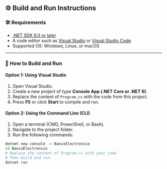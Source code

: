 
## ⚙️ Build and Run Instructions

### 🛠️ Requirements
- [.NET SDK 6.0 or later](https://dotnet.microsoft.com/en-us/download)
- A code editor such as [Visual Studio](https://visualstudio.microsoft.com/) or [Visual Studio Code](https://code.visualstudio.com/)
- Supported OS: Windows, Linux, or macOS

---

### 🔧 How to Build and Run

#### Option 1: Using Visual Studio
1. Open Visual Studio.
2. Create a new project of type **Console App (.NET Core or .NET 6)**.
3. Replace the content of `Program.cs` with the code from this project.
4. Press **F5** or click **Start** to compile and run.

#### Option 2: Using the Command Line (CLI)
1. Open a terminal (CMD, PowerShell, or Bash).
2. Navigate to the project folder.
3. Run the following commands:

```bash
dotnet new console -n BancoElectronico
cd BancoElectronico
# Replace the content of Program.cs with your code
# Then build and run:
dotnet run

